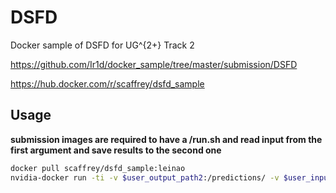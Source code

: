 # DSFD

Docker sample of DSFD for UG^{2+} Track 2

https://github.com/Ir1d/docker_sample/tree/master/submission/DSFD

https://hub.docker.com/r/scaffrey/dsfd_sample

## Usage

**submission images are required to have a /run.sh and read input from the first argument and save results to the second one**

```bash
docker pull scaffrey/dsfd_sample:leinao
nvidia-docker run -ti -v $user_output_path2:/predictions/ -v $user_input_path2:/images/ --entrypoint /bin/bash scaffrey/dsfd_sample:leinao /run.sh /images /predictions
```
